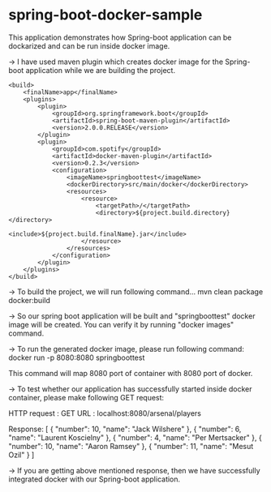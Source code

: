 # spring-boot-docker-sample

This application demonstrates how Spring-boot application can be dockarized and can be run inside docker image.

-> I have used maven plugin which creates docker image for the Spring-boot application while we are building the project.

	<build>
		<finalName>app</finalName>
		<plugins>
			<plugin>
				<groupId>org.springframework.boot</groupId>
				<artifactId>spring-boot-maven-plugin</artifactId>
				<version>2.0.0.RELEASE</version>
			</plugin>
			<plugin>
				<groupId>com.spotify</groupId>
				<artifactId>docker-maven-plugin</artifactId>
				<version>0.2.3</version>
				<configuration>
					<imageName>springboottest</imageName>
					<dockerDirectory>src/main/docker</dockerDirectory>
					<resources>
						<resource>
							<targetPath>/</targetPath>
							<directory>${project.build.directory}</directory>
							<include>${project.build.finalName}.jar</include>
						</resource>
					</resources>
				</configuration>
			</plugin>
		</plugins>
	</build>
  
  -> To build the project, we will run following command...
  mvn clean package docker:build
  
  -> So our spring boot application will be built and "springboottest" docker image will be created.
  You can verify it by running "docker images" command.
  
  -> To run the generated docker image, please run following command:
  docker run -p 8080:8080 springboottest
  
  This command will map 8080 port of container with 8080 port of docker.
  
  -> To test whether our application has successfully started inside docker container, please make following GET request:
  
  HTTP request : GET
  URL : localhost:8080/arsenal/players
  
  Response:
  [
    {
        "number": 10,
        "name": "Jack Wilshere"
    },
    {
        "number": 6,
        "name": "Laurent Koscielny"
    },
    {
        "number": 4,
        "name": "Per Mertsacker"
    },
    {
        "number": 10,
        "name": "Aaron Ramsey"
    },
    {
        "number": 11,
        "name": "Mesut Ozil"
    }
  ]
  
  -> If you are getting above mentioned response, then we have successfully integrated docker with our Spring-boot application.
